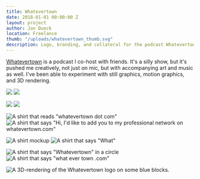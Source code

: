 ```yaml
---
title: Whatevertown
date: 2018-01-01 00:00:00 Z
layout: project
author: Jon Dueck
location: Freelance
thumb: "/uploads/whatevertown_thumb.svg"
description: Logo, branding, and collateral for the podcast Whatevertown.
---
```


[Whatevertown](https://whatevertown.com?viajondueckdotca) is a podcast I co-host with friends. It's a silly show, but it's pushed me creatively, not just on mic, but with accompanying art and music as well. I've been able to experiment with still graphics, motion graphics, and 3D rendering.

![](/uploads/whatevertown_what.jpg#half)
![](/uploads/whatevertown_gradient.jpg#half)

![](/uploads/whatevertown_skate.jpg#half)
![](/uploads/whatevertown_pillars.jpg#half)

![A shirt that reads "whatevertown dot com"](/uploads/whatevertown_shirt_dotbold.jpg#half)
![A shirt that says "Hi, I'd like to add you to my professional network on whatevertown.com"](/uploads/whatevertown_shirt_network.jpg#half)

![A shirt mockup](/uploads/whatevertown_shirt_slashes.jpg#half)
![A shirt that says "What"](/uploads/whatevertown_shirt_what.jpg#half)

![A shirt that says "Whatevertown" in a circle](/uploads/whatevertown_shirt_gradient-circle.jpg#half)
![A shirt that says "what ever town .com"](/uploads/whatevertown_shirt_dotstack.jpg#half)

![A 3D-rendering of the Whatevertown logo on some blue blocks.](/uploads/whatevertown_render.jpg)
